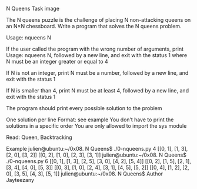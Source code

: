 N Queens
Task
image

The N queens puzzle is the challenge of placing N non-attacking queens on an N×N chessboard. Write a program that solves the N queens problem.

Usage: nqueens N

If the user called the program with the wrong number of arguments, print Usage: nqueens N, followed by a new line, and exit with the status 1
where N must be an integer greater or equal to 4

If N is not an integer, print N must be a number, followed by a new line, and exit with the status 1

If N is smaller than 4, print N must be at least 4, followed by a new line, and exit with the status 1

The program should print every possible solution to the problem

One solution per line
Format: see example
You don’t have to print the solutions in a specific order
You are only allowed to import the sys module

Read: Queen, Backtracking

Example
julien@ubuntu:~/0x08. N Queens$ ./0-nqueens.py 4
[[0, 1], [1, 3], [2, 0], [3, 2]]
[[0, 2], [1, 0], [2, 3], [3, 1]]
julien@ubuntu:~/0x08. N Queens$ ./0-nqueens.py 6
[[0, 1], [1, 3], [2, 5], [3, 0], [4, 2], [5, 4]]
[[0, 2], [1, 5], [2, 1], [3, 4], [4, 0], [5, 3]]
[[0, 3], [1, 0], [2, 4], [3, 1], [4, 5], [5, 2]]
[[0, 4], [1, 2], [2, 0], [3, 5], [4, 3], [5, 1]]
julien@ubuntu:~/0x08. N Queens$
Author
Jayteezany
